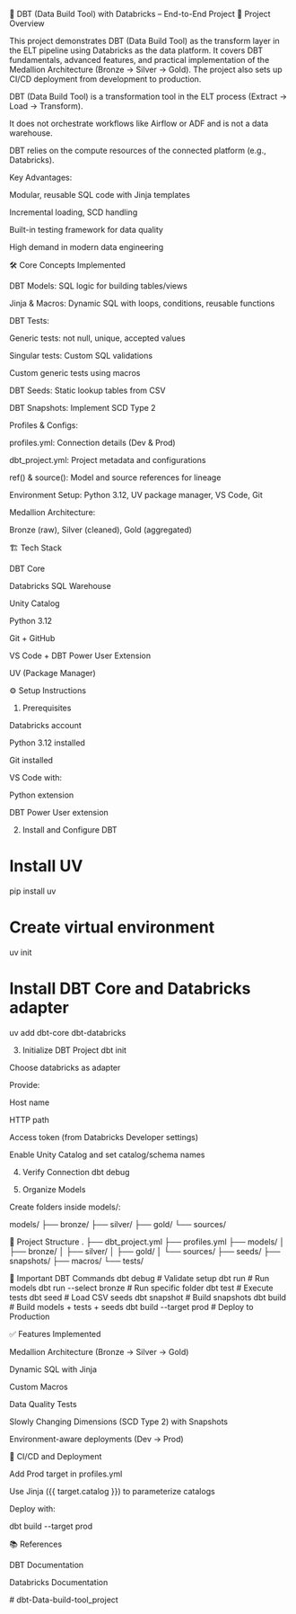 🚀 DBT (Data Build Tool) with Databricks – End-to-End Project
📌 Project Overview

This project demonstrates DBT (Data Build Tool) as the transform layer in the ELT pipeline using Databricks as the data platform. It covers DBT fundamentals, advanced features, and practical implementation of the Medallion Architecture (Bronze → Silver → Gold). The project also sets up CI/CD deployment from development to production.


DBT (Data Build Tool) is a transformation tool in the ELT process (Extract → Load → Transform).

It does not orchestrate workflows like Airflow or ADF and is not a data warehouse.

DBT relies on the compute resources of the connected platform (e.g., Databricks).

Key Advantages:

Modular, reusable SQL code with Jinja templates

Incremental loading, SCD handling

Built-in testing framework for data quality

High demand in modern data engineering

🛠 Core Concepts Implemented

DBT Models: SQL logic for building tables/views

Jinja & Macros: Dynamic SQL with loops, conditions, reusable functions

DBT Tests:

Generic tests: not null, unique, accepted values

Singular tests: Custom SQL validations

Custom generic tests using macros

DBT Seeds: Static lookup tables from CSV

DBT Snapshots: Implement SCD Type 2

Profiles & Configs:

profiles.yml: Connection details (Dev & Prod)

dbt_project.yml: Project metadata and configurations

ref() & source(): Model and source references for lineage

Environment Setup: Python 3.12, UV package manager, VS Code, Git

Medallion Architecture:

Bronze (raw), Silver (cleaned), Gold (aggregated)

🏗 Tech Stack

DBT Core

Databricks SQL Warehouse

Unity Catalog

Python 3.12

Git + GitHub

VS Code + DBT Power User Extension

UV (Package Manager)

⚙️ Setup Instructions
1. Prerequisites

Databricks account

Python 3.12 installed

Git installed

VS Code with:

Python extension

DBT Power User extension

2. Install and Configure DBT
# Install UV
pip install uv

# Create virtual environment
uv init

# Install DBT Core and Databricks adapter
uv add dbt-core dbt-databricks

3. Initialize DBT Project
dbt init


Choose databricks as adapter

Provide:

Host name

HTTP path

Access token (from Databricks Developer settings)

Enable Unity Catalog and set catalog/schema names

4. Verify Connection
dbt debug

5. Organize Models

Create folders inside models/:

models/
├── bronze/
├── silver/
├── gold/
└── sources/

📂 Project Structure
.
├── dbt_project.yml
├── profiles.yml
├── models/
│   ├── bronze/
│   ├── silver/
│   ├── gold/
│   └── sources/
├── seeds/
├── snapshots/
├── macros/
└── tests/

🔑 Important DBT Commands
dbt debug                # Validate setup
dbt run                  # Run models
dbt run --select bronze  # Run specific folder
dbt test                 # Execute tests
dbt seed                 # Load CSV seeds
dbt snapshot             # Build snapshots
dbt build                # Build models + tests + seeds
dbt build --target prod  # Deploy to Production

✅ Features Implemented

Medallion Architecture (Bronze → Silver → Gold)

Dynamic SQL with Jinja

Custom Macros

Data Quality Tests

Slowly Changing Dimensions (SCD Type 2) with Snapshots

Environment-aware deployments (Dev → Prod)

🔐 CI/CD and Deployment

Add Prod target in profiles.yml

Use Jinja ({{ target.catalog }}) to parameterize catalogs

Deploy with:

dbt build --target prod

📚 References

DBT Documentation

Databricks Documentation


﻿# dbt-Data-build-tool_project

